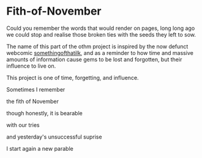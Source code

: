 # Fith-of-November
Could you remember 
the words that would render 
on pages, long long ago 
we could stop and realise 
those broken ties 
with the seeds they left to sow. 


The name of this part of the othm project is inspired by the now defunct webcomic [somethingofthatilk](https://web.archive.org/web/20140825231537/http://somethingofthatilk.com/index.php?id=), and as a reminder to how time and massive amounts of information cause gems to be lost and forgotten, but their influence to live on.


This project is one of time, forgetting, and influence.


Sometimes I remember

the fith of November

though honestly, it is bearable

with our tries

and yesterday's unsuccessful suprise

I start again a new parable
